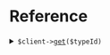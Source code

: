 # Reference
<details><summary><code>$client-><a href="/Seed/ClientClient.php">get</a>($typeId)</code></summary>
<dl>
<dd>

#### 🔌 Usage

<dl>
<dd>

<dl>
<dd>

```php
$client->get(
    typeId: $typeId,
);
```
</dd>
</dl>
</dd>
</dl>

#### ⚙️ Parameters

<dl>
<dd>

<dl>
<dd>

**$typeId:** `string` 
    
</dd>
</dl>
</dd>
</dl>


</dd>
</dl>
</details>
